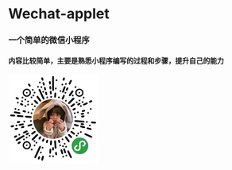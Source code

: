 # Wechat-applet

### 一个简单的微信小程序

#### 内容比较简单，主要是熟悉小程序编写的过程和步骤，提升自己的能力

![Image text](https://github.com/jianmei22/Wechat-applet/blob/master/weixin.png)
